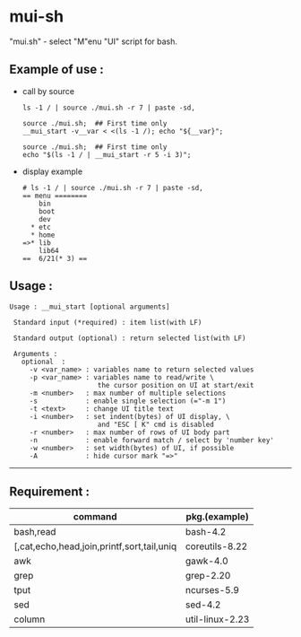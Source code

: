 # mui-sh
"mui.sh" - select "M"enu "UI" script for bash.

## Example of use :
* call by source
  ``` shell
  ls -1 / | source ./mui.sh -r 7 | paste -sd,  
  ```
  ``` shell
  source ./mui.sh;  ## First time only
  __mui_start -v__var < <(ls -1 /); echo "${__var}";
  ```
  ``` shell
  source ./mui.sh;  ## First time only
  echo "$(ls -1 / | __mui_start -r 5 -i 3)";
  ```
* display example 
  ```
  # ls -1 / | source ./mui.sh -r 7 | paste -sd,
  == menu ========
      bin
      boot
      dev
    * etc
    * home
  =>* lib
      lib64
  ==  6/21(* 3) ==
  ```

## Usage :
```
Usage : __mui_start [optional arguments]

 Standard input (*required) : item list(with LF)

 Standard output (optional) : return selected list(with LF)

 Arguments :
   optional  :
     -v <var_name> : variables name to return selected values
     -p <var_name> : variables name to read/write \
                      the cursor position on UI at start/exit
     -m <number>   : max number of multiple selections
     -s            : enable single selection (="-m 1")
     -t <text>     : change UI title text
     -i <number>   : set indent(bytes) of UI display, \
                      and "ESC [ K" cmd is disabled
     -r <number>   : max number of rows of UI body part
     -n            : enable forward match / select by 'number key'
     -w <number>   : set width(bytes) of UI, if possible
     -A            : hide cursor mark "=>"
```
---
## Requirement :
| command                                     | pkg.(example)    |
| ---                                         | ---              |
| bash,read                                   | bash-4.2         |
| \[,cat,echo,head,join,printf,sort,tail,uniq | coreutils-8.22   |
| awk                                         | gawk-4.0         |
| grep                                        | grep-2.20        |
| tput                                        | ncurses-5.9      |
| sed                                         | sed-4.2          |
| column                                      | util-linux-2.23  |



